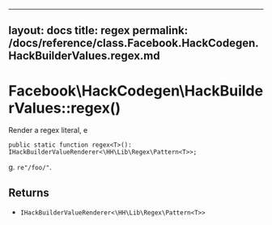 
***

layout: docs
title: regex
permalink: /docs/reference/class.Facebook.HackCodegen.HackBuilderValues.regex.md
---







# Facebook\\HackCodegen\\HackBuilderValues::regex()




Render a regex literal, e




``` Hack
public static function regex<T>(): IHackBuilderValueRenderer<\HH\Lib\Regex\Pattern<T>>;
```




g. ` re"/foo/" `.




## Returns




* ` IHackBuilderValueRenderer<\HH\Lib\Regex\Pattern<T>> `